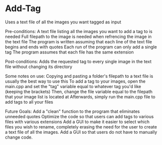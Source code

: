 # Add-Tag
Uses a text file of all the images you want tagged as input

Pre-conditions:
  A text file listing all the images you want to add a tag to is needed
  Full filepath to the image is needed when refrencing the image in the text file
  The program is written assuming that each line of the text file begins and ends with quotes
  Each run of the program can only add a single tag 
  The program assumes that each file has the same extension 
  
 Post-conditions:
  Adds the requested tag to every single image in the text file without changing its directory
  
 Some notes on use:
  Copying and pasting a folder's filepath to a text file is usually the best way to use this 
  To add a tag to your images, open the main.cpp and set the "tag" variable equal to whatever tag you'd like (keeping the brackets)
  Then, change the file variable equal to the filepath that your image list is located at 
  Afterwards, simply run the main.cpp file to add tags to all your files
  
 Future Goals:
  Add a "clean" function to the program that eliminates unneeded quotes
  Optimize the code so that users can add tags to various files with various extensions
  Add a GUI to make it easier to select which files you wish to rename, completely erasing the need for the user to create
  a text file of all the images.
  Add a GUI so that users do not have to manually change code.
  
